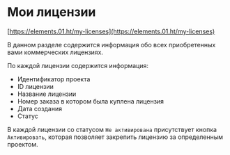 # Мои лицензии

[https://elements.01.ht/my-licenses](https://elements.01.ht/my-licenses)

В данном разделе содержится информация обо всех приобретенных вами коммерческих лицензиях.

По каждой лицензии содержится информация:

* Идентификатор проекта
* ID лицензии
* Название лицензии
* Номер заказа в котором была куплена лицензия
* Дата создания
* Статус

В каждой лицензии со статусом `Не активирована` присутствует кнопка `Активировать`, которая позволяет закрепить лицензию за определенным проектом.